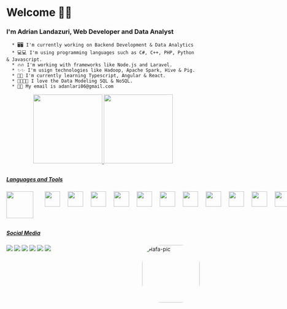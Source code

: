 # Welcome 👋👋

  ### I'm Adrian Landazuri, Web Developer and Data Analyst

      * 🖥️🖥️ I'm currently working on Backend Development & Data Analytics
      * 💻💻 I'm using programming languages such as C#, C++, PHP, Python & Javascript.
      * 🔥🔥 I'm working with frameworks like Node.js and Laravel.
      * ✨✨ I'm usign technologies like Hadoop, Apache Spark, Hive & Pig.
      * 📙📙 I'm currently learning Typescript, Angular & React.
      * 🤟🏽🤟🏽 I love the Data Modeling SQL & NoSQL.
      * 📧📧 My email is adanlari06@gmail.com

<div align="center">
  <a href="https://github.com/adrianrivas">
  <img height="180em" src="https://github-readme-stats.vercel.app/api?username=adrianrivas&show_icons=true&theme=tokyonight&include_all_commits=true&count_private=true"/>
  <img height="180em" src="https://github-readme-stats.vercel.app/api/top-langs/?username=adrianrivas&layout=compact&langs_count=7&theme=tokyonight"/>
</div>
 
##
##### Languages and Tools
<div align="left" style="display: flex">
  <img height="70px" align="center" style="margin-right: 10px;" src="https://cdn.jsdelivr.net/gh/devicons/devicon/icons/nodejs/nodejs-original-wordmark.svg"/>
  <img height="40px" align="center" style="margin-left: 20px;" src="https://cdn.jsdelivr.net/gh/devicons/devicon/icons/laravel/laravel-plain-wordmark.svg"/>
  <img height="40px" align="center" style="margin-left: 20px;" src="https://cdn.jsdelivr.net/gh/devicons/devicon/icons/python/python-original-wordmark.svg"/>
  <img height="40px" align="center" style="margin-left: 20px;" src="https://cdn.jsdelivr.net/gh/devicons/devicon/icons/php/php-original.svg"/>
  <img height="40px" align="center" style="margin-left: 20px;" src="https://cdn.jsdelivr.net/gh/devicons/devicon/icons/javascript/javascript-original.svg"/>
  <img height="40px" align="center" style="margin-left: 20px;" src="https://cdn.jsdelivr.net/gh/devicons/devicon/icons/typescript/typescript-original.svg"/>
  <img height="40px" align="center" style="margin-left: 20px;" src="https://cdn.jsdelivr.net/gh/devicons/devicon/icons/csharp/csharp-original.svg"/>
  <img height="40px" align="center" style="margin-left: 20px;" src="https://cdn.jsdelivr.net/gh/devicons/devicon/icons/cplusplus/cplusplus-original.svg"/>
  <img height="40px" align="center" style="margin-left: 20px;" src="https://cdn.jsdelivr.net/gh/devicons/devicon/icons/docker/docker-original-wordmark.svg"/>
  <img height="40px" align="center" style="margin-left: 20px;" src="https://icongr.am/devicon/linux-original.svg?size=128&color=currentColor"/>
  <img height="40px" align="center" style="margin-left: 20px;" src="https://icongr.am/devicon/mysql-original-wordmark.svg?size=128&color=currentColor"/>
  <img height="40px" align="center" style="margin-left: 20px;" src="https://icongr.am/devicon/mongodb-original-wordmark.svg?size=128&color=currentColor"/>
</div>

##
##### Social Media
<div>
  <a href="https://wa.me/573116325400" target="_blank"><img src="https://img.shields.io/badge/WhatsApp-25D366?style=for-the-badge&logo=whatsapp&logoColor=white" target="_blank"></a>
  <a href="https://www.instagram.com/adrianrivas07/" target="_blank"><img src="https://img.shields.io/badge/-Instagram-%23E4405F?style=for-the-badge&logo=instagram&logoColor=white" target="_blank"></a>
 <a href="https://discord.gg/Ruh8mwEdNM" target="_blank"><img src="https://img.shields.io/badge/Discord-7289DA?style=for-the-badge&logo=discord&logoColor=white" target="_blank"></a> 
  <a href = "mailto:adanlari06@gmail.com"><img src="https://img.shields.io/badge/Gmail-D14836?style=for-the-badge&logo=gmail&logoColor=white" target="_blank"></a>
  <a href = "https://twitter.com/AlandazuriR"><img src="https://img.shields.io/badge/Twitter-1DA1F2?style=for-the-badge&logo=twitter&logoColor=white" target="_blank"></a>
  <a href="https://www.linkedin.com/in/adrian-landazuri-rivas-data/" target="_blank"><img src="https://img.shields.io/badge/-LinkedIn-%230077B5?style=for-the-badge&logo=linkedin&logoColor=white" target="_blank"></a> 
  <img align="right" alt="Rafa-pic" height="150" style="border-radius:50px;" src="https://media.discordapp.net/attachments/925049798703329332/925062390431776799/WhatsApp_Image_2021-12-27_at_10.40.00_AM.jpeg">
</div>
